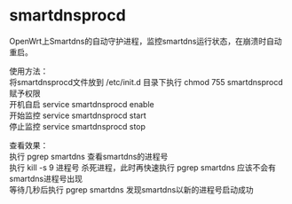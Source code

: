 # smartdnsprocd
OpenWrt上Smartdns的自动守护进程，监控smartdns运行状态，在崩溃时自动重启。  

使用方法：  
将smartdnsprocd文件放到 /etc/init.d 目录下执行 chmod 755 smartdnsprocd 赋予权限  
开机自启 service smartdnsprocd enable  
开始监控 service smartdnsprocd start  
停止监控 service smartdnsprocd stop  
  
查看效果：  
执行 pgrep smartdns 查看smartdns的进程号  
执行 kill -s 9 进程号 杀死进程，此时再快速执行 pgrep smartdns 应该不会有smartdns进程号出现  
等待几秒后执行 pgrep smartdns 发现smartdns以新的进程号启动成功  
